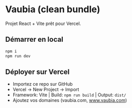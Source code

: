 # Vaubia (clean bundle)

Projet React + Vite prêt pour Vercel.

## Démarrer en local

```bash
npm i
npm run dev
```

## Déployer sur Vercel

- Importez ce repo sur GitHub
- Vercel → New Project → Import
- Framework: Vite  | Build: `npm run build` | Output: `dist/`
- Ajoutez vos domaines (vaubia.com, www.vaubia.com)
```
